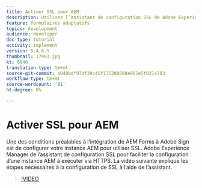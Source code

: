 ```yaml
---
title: Activer SSL pour AEM
description: Utilisez l’assistant de configuration SSL de Adobe Experience Manager pour configurer une instance AEM à exécuter via HTTPS.
feature: formulaires adaptatifs
topics: development
audience: developer
doc-type: tutorial
activity: implement
version: 6.4,6.5
thumbnail: 17993.jpg
kt: 6046
translation-type: tm+mt
source-git-commit: b040bdf97df39c45f175288608e965e5f0214703
workflow-type: tm+mt
source-wordcount: '81'
ht-degree: 0%

---
```



# Activer SSL pour AEM

Une des conditions préalables à l’intégration de AEM Forms à Adobe Sign est de configurer votre instance AEM pour utiliser SSL. Adobe Experience Manager de l’assistant de configuration SSL pour faciliter la configuration d’une instance AEM à exécuter via HTTPS.
La vidéo suivante explique les étapes nécessaires à la configuration de SSL à l’aide de l’assistant.

>[!VIDEO](https://video.tv.adobe.com/v/17993/?quality=9&learn=on)
